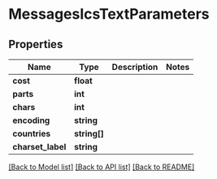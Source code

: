 # MessagesIcsTextParameters

## Properties
Name | Type | Description | Notes
------------ | ------------- | ------------- | -------------
**cost** | **float** |  | 
**parts** | **int** |  | 
**chars** | **int** |  | 
**encoding** | **string** |  | 
**countries** | **string[]** |  | 
**charset_label** | **string** |  | 

[[Back to Model list]](../README.md#documentation-for-models) [[Back to API list]](../README.md#documentation-for-api-endpoints) [[Back to README]](../README.md)


